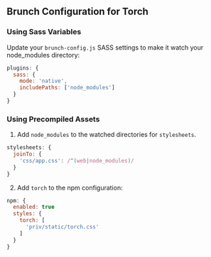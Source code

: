 ## Brunch Configuration for Torch

### Using Sass Variables

Update your `brunch-config.js` SASS settings to make it watch your node_modules directory:

```js
plugins: {
  sass: {
    mode: 'native',
    includePaths: ['node_modules']
  }
}
```

### Using Precompiled Assets

1. Add `node_modules` to the watched directories for `stylesheets`.

```js
stylesheets: {
  joinTo: {
    'css/app.css': /^(web|node_modules)/
  }
}
```

2. Add `torch` to the npm configuration:

```js
npm: {
  enabled: true
  styles: {
    torch: [
      'priv/static/torch.css'
    ]
  }
}
```